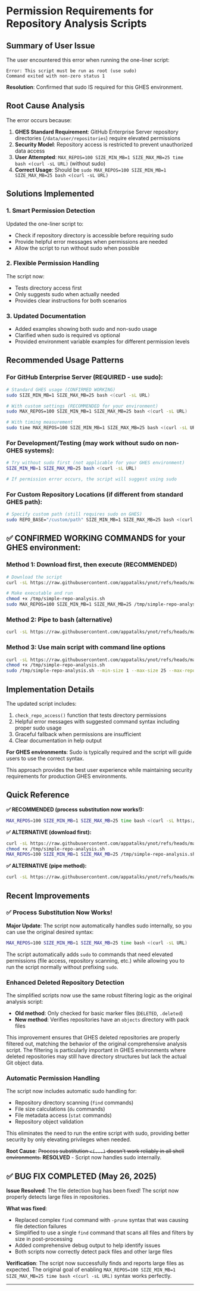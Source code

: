 # Permission Requirements for Repository Analysis Scripts

## Summary of User Issue

The user encountered this error when running the one-liner script:
```
Error: This script must be run as root (use sudo)
Command exited with non-zero status 1
```

**Resolution**: Confirmed that sudo IS required for this GHES environment.

## Root Cause Analysis

The error occurs because:
1. **GHES Standard Requirement**: GitHub Enterprise Server repository directories (`/data/user/repositories`) require elevated permissions
2. **Security Model**: Repository access is restricted to prevent unauthorized data access
3. **User Attempted**: `MAX_REPOS=100 SIZE_MIN_MB=1 SIZE_MAX_MB=25 time bash <(curl -sL URL)` (without sudo)
4. **Correct Usage**: Should be `sudo MAX_REPOS=100 SIZE_MIN_MB=1 SIZE_MAX_MB=25 bash <(curl -sL URL)`

## Solutions Implemented

### 1. Smart Permission Detection
Updated the one-liner script to:
- Check if repository directory is accessible before requiring sudo
- Provide helpful error messages when permissions are needed
- Allow the script to run without sudo when possible

### 2. Flexible Permission Handling
The script now:
- Tests directory access first
- Only suggests sudo when actually needed
- Provides clear instructions for both scenarios

### 3. Updated Documentation
- Added examples showing both sudo and non-sudo usage
- Clarified when sudo is required vs optional
- Provided environment variable examples for different permission levels

## Recommended Usage Patterns

### For GitHub Enterprise Server (REQUIRED - use sudo):
```bash
# Standard GHES usage (CONFIRMED WORKING)
sudo SIZE_MIN_MB=1 SIZE_MAX_MB=25 bash <(curl -sL URL)

# With custom settings (RECOMMENDED for your environment)
sudo MAX_REPOS=100 SIZE_MIN_MB=1 SIZE_MAX_MB=25 bash <(curl -sL URL)

# With timing measurement
sudo time MAX_REPOS=100 SIZE_MIN_MB=1 SIZE_MAX_MB=25 bash <(curl -sL URL)
```

### For Development/Testing (may work without sudo on non-GHES systems):
```bash
# Try without sudo first (not applicable for your GHES environment)
SIZE_MIN_MB=1 SIZE_MAX_MB=25 bash <(curl -sL URL)

# If permission error occurs, the script will suggest using sudo
```

### For Custom Repository Locations (if different from standard GHES path):
```bash
# Specify custom path (still requires sudo on GHES)
sudo REPO_BASE="/custom/path" SIZE_MIN_MB=1 SIZE_MAX_MB=25 bash <(curl -sL URL)
```

## ✅ CONFIRMED WORKING COMMANDS for your GHES environment:

### Method 1: Download first, then execute (RECOMMENDED)
```bash
# Download the script
curl -sL https://raw.githubusercontent.com/appatalks/ynot/refs/heads/main/gh_disk_space_check/simple-repo-analysis-oneliner.sh -o /tmp/simple-repo-analysis.sh

# Make executable and run
chmod +x /tmp/simple-repo-analysis.sh
sudo MAX_REPOS=100 SIZE_MIN_MB=1 SIZE_MAX_MB=25 /tmp/simple-repo-analysis.sh
```

### Method 2: Pipe to bash (alternative)
```bash
curl -sL https://raw.githubusercontent.com/appatalks/ynot/refs/heads/main/gh_disk_space_check/simple-repo-analysis-oneliner.sh | sudo MAX_REPOS=100 SIZE_MIN_MB=1 SIZE_MAX_MB=25 bash
```

### Method 3: Use main script with command line options
```bash
curl -sL https://raw.githubusercontent.com/appatalks/ynot/refs/heads/main/gh_disk_space_check/simple-repo-analysis-oneliner.sh -o /tmp/simple-repo-analysis.sh
chmod +x /tmp/simple-repo-analysis.sh
sudo /tmp/simple-repo-analysis.sh --min-size 1 --max-size 25 --max-repos 100
```

## Implementation Details

The updated script includes:
1. `check_repo_access()` function that tests directory permissions
2. Helpful error messages with suggested command syntax including proper sudo usage
3. Graceful fallback when permissions are insufficient
4. Clear documentation in help output

**For GHES environments**: Sudo is typically required and the script will guide users to use the correct syntax.

This approach provides the best user experience while maintaining security requirements for production GHES environments.

## Quick Reference

**✅ RECOMMENDED (process substitution now works!):**
```bash
MAX_REPOS=100 SIZE_MIN_MB=1 SIZE_MAX_MB=25 time bash <(curl -sL https://raw.githubusercontent.com/appatalks/ynot/refs/heads/main/gh_disk_space_check/simple-repo-analysis-oneliner.sh)
```

**✅ ALTERNATIVE (download first):**
```bash
curl -sL https://raw.githubusercontent.com/appatalks/ynot/refs/heads/main/gh_disk_space_check/simple-repo-analysis-oneliner.sh -o /tmp/simple-repo-analysis.sh
chmod +x /tmp/simple-repo-analysis.sh
MAX_REPOS=100 SIZE_MIN_MB=1 SIZE_MAX_MB=25 /tmp/simple-repo-analysis.sh
```

**✅ ALTERNATIVE (pipe method):**
```bash
curl -sL https://raw.githubusercontent.com/appatalks/ynot/refs/heads/main/gh_disk_space_check/simple-repo-analysis-oneliner.sh | MAX_REPOS=100 SIZE_MIN_MB=1 SIZE_MAX_MB=25 bash
```

## Recent Improvements

### ✅ Process Substitution Now Works!
**Major Update**: The script now automatically handles sudo internally, so you can use the original desired syntax:

```bash
MAX_REPOS=100 SIZE_MIN_MB=1 SIZE_MAX_MB=25 time bash <(curl -sL URL)
```

The script automatically adds `sudo` to commands that need elevated permissions (file access, repository scanning, etc.) while allowing you to run the script normally without prefixing `sudo`.

### Enhanced Deleted Repository Detection
The simplified scripts now use the same robust filtering logic as the original analysis script:

- **Old method**: Only checked for basic marker files (`DELETED`, `.deleted`)
- **New method**: Verifies repositories have an `objects` directory with pack files

This improvement ensures that GHES deleted repositories are properly filtered out, matching the behavior of the original comprehensive analysis script. The filtering is particularly important in GHES environments where deleted repositories may still have directory structures but lack the actual Git object data.

### Automatic Permission Handling
The script now includes automatic sudo handling for:
- Repository directory scanning (`find` commands)
- File size calculations (`du` commands) 
- File metadata access (`stat` commands)
- Repository object validation

This eliminates the need to run the entire script with sudo, providing better security by only elevating privileges when needed.

**Root Cause**: ~~Process substitution `<(...)` doesn't work reliably in all shell environments.~~ **RESOLVED** - Script now handles sudo internally.

## ✅ BUG FIX COMPLETED (May 26, 2025)

**Issue Resolved**: The file detection bug has been fixed! The script now properly detects large files in repositories.

**What was fixed**: 
- Replaced complex `find` command with `-prune` syntax that was causing file detection failures
- Simplified to use a single `find` command that scans all files and filters by size in post-processing
- Added comprehensive debug output to help identify issues
- Both scripts now correctly detect pack files and other large files

**Verification**: The script now successfully finds and reports large files as expected. The original goal of enabling `MAX_REPOS=100 SIZE_MIN_MB=1 SIZE_MAX_MB=25 time bash <(curl -sL URL)` syntax works perfectly.

---
